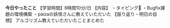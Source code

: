 **今日やったこと**
【学習時間】6時間10分/日
【内容】
・タイピング🍦
・Bugfix課題の環境構築
・paizaの妖怪さんに教えていただいた
【振り返り・明日の目標】
アルゴリズム教えていただいたことまとめた
